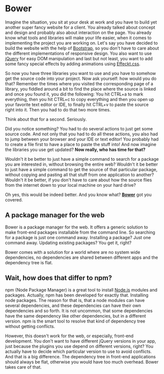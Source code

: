 # Bower

Imagine the situation, you sit at your desk at work and you have to build yet another
super fancy website for a client. You already talked about concept and design and
probably also about interaction on the page. You already know what tools and
libraries will make your life easier, when it comes to implementing the project you
are working on. Let's say you have decided to build the website with the help of
[Bootstrap](http://getbootstrap.com), so you don't have to care about the different
implementations of responsive design. You also want to use [jQuery](http://jquery.com)
for easy DOM manipulation and last but not least, you want to add some fancy special
effects by adding animations using [Effeckt.css](https://github.com/h5bp/Effeckt.css/).

So now you have three libraries you want to use and you have to somehow get the source
code into your project. Now ask yourself: how would you do that? Remember the times
where you visited the corresponding page of a library, you fiddled around a bit to find
the place where the source is linked and once you found it, you did the following:
You hit CTRL+a to mark everything, then you hit CTRL+c to copy everything and then you
open up your favorite text editor or IDE, to finally hit CTRL+v to paste the source right
into it. Then you had to do that two more times.

Think about that for a second. Seriously.

Did you notice something? You had to do several actions to just get some source code.
And not only that you had to do all these actions, you also had to jump between your
browser and your IDE or text editor! You probably had to create a file first to have
a place to paste the stuff into! And now imagine the libraries you use get updated?
**Now really, who has time for that?**

Wouldn't it be better to just have a simple command to search for a package you are
interested in, without browsing the entire web? Wouldn't it be better to just have a
simple command to get the source of that particular package, without copying and pasting
all that stuff from one application to another? Wouldn't it be better, if you don't have
to care about how the source flies from the internet down to your local machine on your 
hard drive?

Oh yes, this would be indeed better. And you know what? **[Bower](http://bower.io/)** got you covered.

## A package manager for the web

Bower is a package manager for the web. It offers a generic solution to make front-end
packages installable from the command line. So searching for a package is just one 
command away. Installing a package? Just one command away. Updating existing packages?
You get it, right?

Bower comes with a solution for a world where are no system wide dependencies, no
dependencies are shared between different apps and the dependency tree is flat.

## Wait, how does that differ to npm?

npm (Node Package Manager) is a great tool to install [Node.js](http://nodejs.org)
modules and packages. Actually, npm has been developed for exactly that. Installing
node packages. The reason for that is, that a node modules can have several dependencies,
and these dependencies can have their own dependencies and so forth. It is not 
uncommon, that some dependencies have the same dependency like other dependencies, but in
a different version. npm is the smart tool to resolve that kind of dependency tree
without getting conflicts.

However, this doesn't work for the web, or especially, front-end development. You don't
want to have different jQuery versions in your app, just because the plugins you use
depend on different versions, right? You actually have to decide which particular
version to use to avoid conflicts. And that is a big difference. The dependency tree
in front-end applications should always be flat, otherwise you would have too much
overhead. Bower takes care of that.

